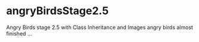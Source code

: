 # angryBirdsStage2.5
Angry Birds stage 2.5 with Class Inheritance and Images
angry birds almost finished
...